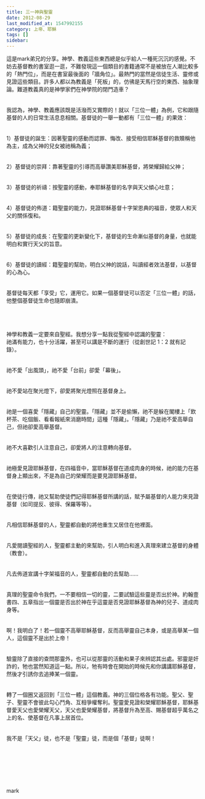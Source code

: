```yaml
---
title: 三一神與聖靈
date: 2012-08-29
last_modified_at: 1547992155
category: 上帝、耶穌
tags: []
sidebar: 
---
```


<p>這是mark弟兄的分享。<!--more-->神學、教義這些東西總是似乎給人一種死沉沉的感覺。不妨去基督教的書室逛一逛，不難發現這一個類目的書籍通常不是被放在人潮比較多的「熱門位」，而是在書室最後面的「牆角位」。最熱門的當然是信徒生活、靈修或見證這些類目。許多人都以為教義是「死板」的，仿彿是天馬行空的東西、抽象理論。難道教義真的是神學家們在神學院的閉門造車？<br/><br/><br/>我認為，神學、教義應該既是活潑而又實際的！就以「三位一體」為例，它和跟隨基督的人的日常生活息息相關。基督徒的一舉一動都有「三位一體」的果效：<br/><br/><br/>1）基督徒的誕生：因著聖靈的感動而認罪、悔改、接受相信耶穌基督的救贖稱他為主，成為父神的兒女被祂稱為義；<br/><br/><br/>2）基督徒的崇拜：靠著聖靈的引導而高舉讚美耶穌基督，將榮耀歸給父神；<br/><br/><br/>3）基督徒的祈禱：按聖靈的感動，奉耶穌基督的名字與天父傾心吐意；<br/><br/><br/>4）基督徒的佈道：籍聖靈的能力，見證耶穌基督十字架恩典的福音，使眾人和天父的關係復和。<br/><br/><br/>5）基督徒的成長：在聖靈的更新變化下，基督徒的生命漸似基督的身量，也就能明白和實行天父的旨意。<br/><br/><br/>6）基督徒的讀經：籍聖靈的幫助，明白父神的說話，叫讀經者效法基督，以基督的心為心。<br/><br/><br/>基督徒每天都「享受」它，運用它。如果一個基督徒可以否定「三位一體」的話，他整個基督徒生命也隨即崩潰。<br/><br/><br/><br/><br/>神學和教義一定要來自聖經。我想分享一點我從聖經中認識的聖靈：<br/>祂滿有能力，也十分活躍，甚至可以講是不斷的運行（從創世記 1：2 就有記錄）。<br/><br/><br/>祂不愛「出風頭」，祂不愛「台前」卻愛「幕後」。<br/><br/><br/>祂不愛站在聚光燈下，卻愛將聚光燈照在基督身上。<br/><br/><br/>祂是一個喜愛「隱藏」自己的聖靈。「隱藏」並不是偷懶，祂不是躲在閣樓上「飲杯茶、吃個飯、看看報紙來消磨時間」這種「隱藏」。「隱藏」乃是祂不愛高舉自己，但祂卻愛高舉基督。<br/><br/><br/>祂不大喜歡引人注意自己，卻愛將人的注意轉向基督。<br/><br/><br/>祂極愛見證耶穌基督，在四福音中，當耶穌基督在道成肉身的時候，祂的能力在基督身上顯出來，不是為自己的榮耀而是要見證耶穌基督。<br/><br/><br/>在使徒行傳，祂又幫助使徒們記得耶穌基督所講的話，賦予屬基督的人能力來見證基督（如司提反、彼得、保羅等等）。<br/><br/><br/>凡相信耶穌基督的人，聖靈都自動的將他重生又居住在他裡面。<br/><br/><br/>凡愛閱讀聖經的人，聖靈都主動的來幫助，引人明白和進入真理來建立基督的身體（教會）。<br/><br/><br/>凡去佈道宣講十字架福音的人，聖靈都自動的去幫助……<br/><br/><br/>真理的聖靈命令我們，一不要相信一切的靈，二要試驗這些靈是否出於神。約翰壹書四、五章指出一個靈是否出於神在乎這靈是否見證耶穌基督為神的兒子、道成肉身等。<br/><br/><br/>啊！我明白了！若一個靈不高舉耶穌基督，反而高舉靈自己本身，或是高舉某一個人，這個靈不是出於上帝！<br/><br/><br/>驗靈除了直接的查問那靈外，也可以從那靈的活動和果子來辨認其出處。邪靈是奸詐的，牠也當然知道這一點。所以，牠有時會在開始的時候先和你講講耶穌基督，然後才引誘你去追捧某一個靈。<br/><br/><br/>轉了一個圈又返回到「三位一體」這個教義。神的三個位格各有功能。聖父、聖子、聖靈不會彼此勾心鬥角、互相爭權奪利。聖靈愛見證和榮耀耶穌基督，耶穌基督愛天父也愛榮耀天父，天父也愛榮耀基督，將基督升為至高、賜基督超乎萬名之上的名、使基督在凡事上居首位。<br/><br/><br/>我不是「天父」徒，也不是「聖靈」徒，而是個「基督」徒啊！<br/><br/><br/><br/><br/><br/><br/><br/>mark<br/><br/><br/><br/><br/></p>